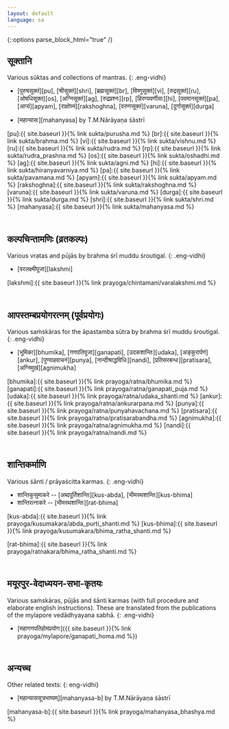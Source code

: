 ```yaml
---
layout: default
language: sa
---
```


{::options parse_block_html="true" /}
<div lang="{{ page.language }}" class="index">

## सूक्तानि

Various sūktas and collections of mantras.
{: .eng-vidhi}

- [पुरुषसूक्तं][pu],
[श्रीसूक्तं][shri],
[ब्रह्मसूक्तं][br],
[विष्णुसूक्तं][vi],
[रुद्रसूक्तं][ru],
[ओषधिसूक्त][os],
[अग्निसूक्तं][ag],
[रुद्रप्रश्नः][rp],
[हिरण्यवर्णीयाः][hi],
[पवमानसूक्तं][pa],
[आप्यं][apyam],
[राक्षोघ्नं][rakshoghna],
[वरुणसूक्तं][varuna],
[दुर्गासूक्तं][durga]

- [महान्यासः][mahanyasa] <span class="eng-vidhi">by T.M.Nārāyaṇa śāstrī</span>

[pu]:{{ site.baseurl }}{% link sukta/purusha.md %}
[br]:{{ site.baseurl }}{% link sukta/brahma.md %}
[vi]:{{ site.baseurl }}{% link sukta/vishnu.md %}
[ru]:{{ site.baseurl }}{% link sukta/rudra.md %}
[rp]:{{ site.baseurl }}{% link sukta/rudra_prashna.md %}
[os]:{{ site.baseurl }}{% link sukta/oshadhi.md %}
[ag]:{{ site.baseurl }}{% link sukta/agni.md %}
[hi]:{{ site.baseurl }}{% link sukta/hiranyavarniya.md %}
[pa]:{{ site.baseurl }}{% link sukta/pavamana.md %}
[apyam]:{{ site.baseurl }}{% link sukta/apyam.md %}
[rakshoghna]:{{ site.baseurl }}{% link sukta/rakshoghna.md %}
[varuna]:{{ site.baseurl }}{% link sukta/varuna.md %}
[durga]:{{ site.baseurl }}{% link sukta/durga.md %}
[shri]:{{ site.baseurl }}{% link sukta/shri.md %}
[mahanyasa]:{{ site.baseurl }}{% link sukta/mahanyasa.md %}

## <br>कल्पचिन्तामणिः (व्रतकल्पः)

Various vratas and pūjās by brahma śrī muddu śroutigal.
{: .eng-vidhi}

- [वरलक्ष्मीपूजा][lakshmi]

[lakshmi]:{{ site.baseurl }}{% link prayoga/chintamani/varalakshmi.md %}

## <br>आपस्तम्बप्रयोगरत्नम् (पूर्वप्रयोगः)  

Various saṁskāras for the āpastamba sūtra by brahma śrī muddu śroutigal.
{: .eng-vidhi}

- [भूमिका][bhumika],
[गणपतिपूजा][ganapati],
[उदकशान्तिः][udaka],
[अङ्कुरार्पणं][ankur],
[पुण्याहवाचनं][punya],
[नान्दीश्राद्धविधिः][nandi],
[प्रतिसरबन्धः][pratisara],
[अग्निमुखं][agnimukha]

[bhumika]:{{ site.baseurl }}{% link prayoga/ratna/bhumika.md %}
[ganapati]:{{ site.baseurl }}{% link prayoga/ratna/ganapati_puja.md %}
[udaka]:{{ site.baseurl }}{% link prayoga/ratna/udaka_shanti.md %}
[ankur]:{{ site.baseurl }}{% link prayoga/ratna/ankurarpana.md %}
[punya]:{{ site.baseurl }}{% link prayoga/ratna/punyahavachana.md %}
[pratisara]:{{ site.baseurl }}{% link prayoga/ratna/pratisarabandha.md %}
[agnimukha]:{{ site.baseurl }}{% link prayoga/ratna/agnimukha.md %}
[nandi]:{{ site.baseurl }}{% link prayoga/ratna/nandi.md %}

## <br>शान्तिकर्माणि

Various śānti / prāyaścitta karmas.
{: .eng-vidhi}

- शान्तिकुसुमाकरे -- [अब्दपूर्तिशान्तिः][kus-abda], [भीमरथशान्तिः][kus-bhima]
- शान्तिरत्नाकरे -- [भीमरथशान्तिः][rat-bhima]

[kus-abda]:{{ site.baseurl }}{% link prayoga/kusumakara/abda_purti_shanti.md %}
[kus-bhima]:{{ site.baseurl }}{% link prayoga/kusumakara/bhima_ratha_shanti.md %}

[rat-bhima]:{{ site.baseurl }}{% link prayoga/ratnakara/bhima_ratha_shanti.md %}

## <br>मयूरपुर-वेदाध्ययन-सभा-कृतयः

Various saṁskāras, pūjās and śānti karmas
(with full procedure and elaborate english instructions). These are translated
from the publications of the mylapore vedādhyayana sabhā.
{: .eng-vidhi}

- [महागणपतिहोमप्रयोगः]({{ site.baseurl }}{% link prayoga/mylapore/ganapati_homa.md %})

## <br>अन्यच्च

Other related texts:
{: eng-vidhi}

- [महान्याससूत्रभाष्यम्][mahanyasa-b] <span class="eng-vidhi">by T.M.Nārāyaṇa śāstrī</span>

[mahanyasa-b]:{{ site.baseurl }}{% link prayoga/mahanyasa_bhashya.md %}

</div>
